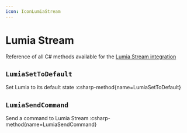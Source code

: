 ```yaml
---
icon: IconLumiaStream
---
```


# Lumia Stream
Reference of all C# methods available for the [Lumia Stream integration](/guide/integrations/lumia-stream)

## `LumiaSetToDefault`
Set Lumia to its default state
:csharp-method{name=LumiaSetToDefault}

## `LumiaSendCommand`
Send a command to Lumia Stream
:csharp-method{name=LumiaSendCommand}